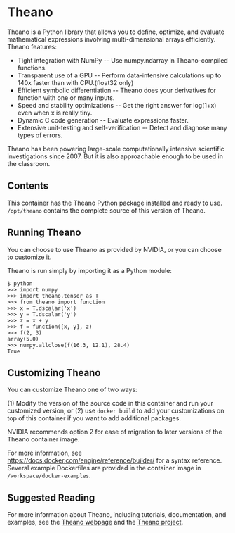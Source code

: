 Theano
======

Theano is a Python library that allows you to define, optimize, and evaluate
mathematical expressions involving multi-dimensional arrays efficiently. Theano
features:

* Tight integration with NumPy -- Use numpy.ndarray in Theano-compiled functions.
* Transparent use of a GPU -- Perform data-intensive calculations up to 140x faster than with CPU.(float32 only)
* Efficient symbolic differentiation -- Theano does your derivatives for function with one or many inputs.
* Speed and stability optimizations -- Get the right answer for log(1+x) even when x is really tiny.
* Dynamic C code generation -- Evaluate expressions faster.
* Extensive unit-testing and self-verification -- Detect and diagnose many types of errors.

Theano has been powering large-scale computationally intensive scientific
investigations since 2007. But it is also approachable enough to be used in the
classroom.

## Contents

This container has the Theano Python package installed and ready to use.
`/opt/theano` contains the complete source of this version of Theano.

## Running Theano

You can choose to use Theano as provided by NVIDIA, or you can choose to
customize it.

Theano is run simply by importing it as a Python module:

```
$ python
>>> import numpy
>>> import theano.tensor as T
>>> from theano import function
>>> x = T.dscalar('x')
>>> y = T.dscalar('y')
>>> z = x + y
>>> f = function([x, y], z)
>>> f(2, 3)
array(5.0)
>>> numpy.allclose(f(16.3, 12.1), 28.4)
True
```

## Customizing Theano

You can customize Theano one of two ways:

(1) Modify the version of the source code in this container and run your
customized version, or (2) use `docker build` to add your customizations on top
of this container if you want to add additional packages.

NVIDIA recommends option 2 for ease of migration to later versions of the
Theano container image.

For more information, see https://docs.docker.com/engine/reference/builder/ for
a syntax reference.  Several example Dockerfiles are provided in the container
image in `/workspace/docker-examples`.

## Suggested Reading

For more information about Theano, including tutorials, documentation, and
examples, see the [Theano webpage](http://deeplearning.net/software/theano)
and the [Theano project](https://github.com/Theano/Theano/wiki/Related-projects).
